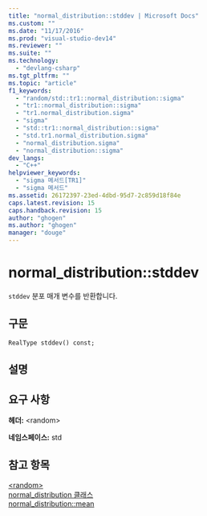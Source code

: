 ```yaml
---
title: "normal_distribution::stddev | Microsoft Docs"
ms.custom: ""
ms.date: "11/17/2016"
ms.prod: "visual-studio-dev14"
ms.reviewer: ""
ms.suite: ""
ms.technology: 
  - "devlang-csharp"
ms.tgt_pltfrm: ""
ms.topic: "article"
f1_keywords: 
  - "random/std::tr1::normal_distribution::sigma"
  - "tr1::normal_distribution::sigma"
  - "tr1.normal_distribution.sigma"
  - "sigma"
  - "std::tr1::normal_distribution::sigma"
  - "std.tr1.normal_distribution.sigma"
  - "normal_distribution.sigma"
  - "normal_distribution::sigma"
dev_langs: 
  - "C++"
helpviewer_keywords: 
  - "sigma 메서드[TR1]"
  - "sigma 메서드"
ms.assetid: 26172397-23ed-4dbd-95d7-2c859d18f84e
caps.latest.revision: 15
caps.handback.revision: 15
author: "ghogen"
ms.author: "ghogen"
manager: "douge"
---
```

# normal_distribution::stddev
`stddev` 분포 매개 변수를 반환합니다.  
  
## 구문  
  
```  
RealType stddev() const;  
```  
  
## 설명  
  
## 요구 사항  
 **헤더:** \<random\>  
  
 **네임스페이스:** std  
  
## 참고 항목  
 [\<random\>](../Topic/%3Crandom%3E.md)   
 [normal\_distribution 클래스](/visual-cpp/standard-library/normal-distribution-class)   
 [normal\_distribution::mean](../misc/normal-distribution-mean.md)